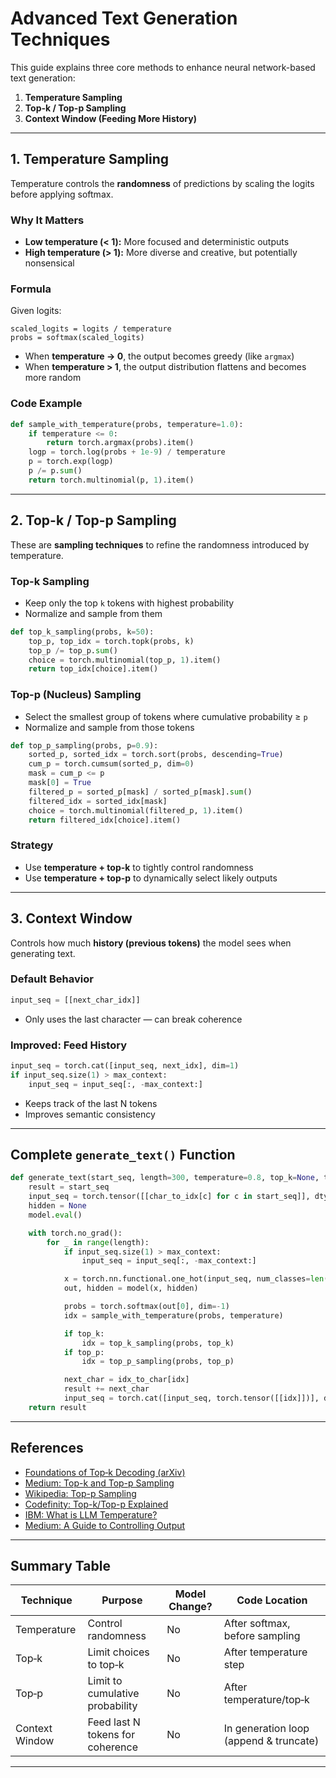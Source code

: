 # Advanced Text Generation Techniques

This guide explains three core methods to enhance neural network-based text generation:

1. **Temperature Sampling**
2. **Top-k / Top-p Sampling**
3. **Context Window (Feeding More History)**

---

## 1. Temperature Sampling 

Temperature controls the **randomness** of predictions by scaling the logits before applying softmax.

### Why It Matters

* **Low temperature (< 1):** More focused and deterministic outputs
* **High temperature (> 1):** More diverse and creative, but potentially nonsensical

### Formula

Given logits:

```
scaled_logits = logits / temperature
probs = softmax(scaled_logits)
```

* When **temperature → 0**, the output becomes greedy (like `argmax`)
* When **temperature > 1**, the output distribution flattens and becomes more random

### Code Example

```python
def sample_with_temperature(probs, temperature=1.0):
    if temperature <= 0:
        return torch.argmax(probs).item()
    logp = torch.log(probs + 1e-9) / temperature
    p = torch.exp(logp)
    p /= p.sum()
    return torch.multinomial(p, 1).item()
```

---

## 2. Top-k / Top-p Sampling 

These are **sampling techniques** to refine the randomness introduced by temperature.

### Top-k Sampling

* Keep only the top `k` tokens with highest probability
* Normalize and sample from them

```python
def top_k_sampling(probs, k=50):
    top_p, top_idx = torch.topk(probs, k)
    top_p /= top_p.sum()
    choice = torch.multinomial(top_p, 1).item()
    return top_idx[choice].item()
```

### Top-p (Nucleus) Sampling

* Select the smallest group of tokens where cumulative probability ≥ `p`
* Normalize and sample from those tokens

```python
def top_p_sampling(probs, p=0.9):
    sorted_p, sorted_idx = torch.sort(probs, descending=True)
    cum_p = torch.cumsum(sorted_p, dim=0)
    mask = cum_p <= p
    mask[0] = True
    filtered_p = sorted_p[mask] / sorted_p[mask].sum()
    filtered_idx = sorted_idx[mask]
    choice = torch.multinomial(filtered_p, 1).item()
    return filtered_idx[choice].item()
```

### Strategy

* Use **temperature + top-k** to tightly control randomness
* Use **temperature + top-p** to dynamically select likely outputs

---

## 3. Context Window 

Controls how much **history (previous tokens)** the model sees when generating text.

### Default Behavior

```python
input_seq = [[next_char_idx]]
```

* Only uses the last character — can break coherence

### Improved: Feed History

```python
input_seq = torch.cat([input_seq, next_idx], dim=1)
if input_seq.size(1) > max_context:
    input_seq = input_seq[:, -max_context:]
```

* Keeps track of the last N tokens
* Improves semantic consistency

---

##  Complete `generate_text()` Function

```python
def generate_text(start_seq, length=300, temperature=0.8, top_k=None, top_p=None, max_context=100):
    result = start_seq
    input_seq = torch.tensor([[char_to_idx[c] for c in start_seq]], dtype=torch.long)
    hidden = None
    model.eval()

    with torch.no_grad():
        for _ in range(length):
            if input_seq.size(1) > max_context:
                input_seq = input_seq[:, -max_context:]

            x = torch.nn.functional.one_hot(input_seq, num_classes=len(vocab)).float()
            out, hidden = model(x, hidden)

            probs = torch.softmax(out[0], dim=-1)
            idx = sample_with_temperature(probs, temperature)

            if top_k:
                idx = top_k_sampling(probs, top_k)
            if top_p:
                idx = top_p_sampling(probs, top_p)

            next_char = idx_to_char[idx]
            result += next_char
            input_seq = torch.cat([input_seq, torch.tensor([[idx]])], dim=1)
    return result
```

---

##  References

* [Foundations of Top‑k Decoding (arXiv)](https://arxiv.org/abs/2505.19371?utm_source=chatgpt.com)
* [Medium: Top-k and Top-p Sampling](https://rumn.medium.com/setting-top-k-top-p-and-temperature-in-llms-3da3a8f74832?utm_source=chatgpt.com)
* [Wikipedia: Top-p Sampling](https://en.wikipedia.org/wiki/Top-p_sampling?utm_source=chatgpt.com)
* [Codefinity: Top-k/Top-p Explained](https://codefinity.com/blog/Understanding-Temperature%2C-Top-k%2C-and-Top-p-Sampling-in-Generative-Models?utm_source=chatgpt.com)
* [IBM: What is LLM Temperature?](https://www.ibm.com/think/topics/llm-temperature?utm_source=chatgpt.com)
* [Medium: A Guide to Controlling Output](https://ivibudh.medium.com/a-guide-to-controlling-llm-model-output-exploring-top-k-top-p-and-temperature-parameters-ed6a31313910?utm_source=chatgpt.com)

---

##  Summary Table

| Technique      | Purpose                          | Model Change? | Code Location                          |
| -------------- | -------------------------------- | ------------- | -------------------------------------- |
| Temperature    | Control randomness               |  No          | After softmax, before sampling         |
| Top‑k          | Limit choices to top‑k           |  No          | After temperature step                 |
| Top‑p          | Limit to cumulative probability  |  No          | After temperature/top‑k                |
| Context Window | Feed last N tokens for coherence |  No          | In generation loop (append & truncate) |

---
